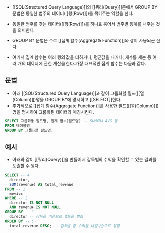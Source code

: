 - [[SQL(Structured Query Language)]]의 [[쿼리(Query)]]문에서 GROUP BY 문법은 동일한 범주의 데이터([[행(Row)]])를 묶어주는 역할을 한다.
- 동일한 범주를 갖는 데이터([[행(Row)]])를 하나로 묶어서 범주별 통계를 내주는 것을 의미한다.

- GROUP BY 문법은 주로 [[집계 함수(Aggregate Function)]]와 같이 사용되곤 한다.
- 여기서 집계 함수는 여러 행의 값을 더하거나, 평균값을 내거나, 개수를 세는 등 여러 개의 데이터에 관한 계산을 한다.가장 대표적인 집계 함수는 다음과 같다.

## 문법

- 아래 [[SQL(Structured Query Language)]]과 같이 그룹화할 필드([[열(Column)]])명을 GROUP BY에 명시하고 [[SELECT]]한다.
- 추가적으로 [[집계 함수(Aggregate Function)]]를 사용한 필드([[열(Column)]])명을 명시하여 그룹화된 데이터와 매칭시킨다.

```sql
SELECT 그룹화할 필드명, 집계 함수(필드명) -- SUM이나 AVG 등
FROM 테이블명 
GROUP BY 그룹화할 필드명;
```


## 예시

- 아래와 같이 [[쿼리(Query)]]을 만들어서 감독별의 수익을 확인할 수 있는 결과를 도출할 수 있다.

```sql
SELECT -- 4
  director,
  SUM(revenue) AS total_revenue
FROM -- 1
  movies
WHERE -- 2
  director IS NOT NULL
  AND revenue IS NOT NULL
GROUP BY -- 3
  director -- 감독을 기준으로 행들을 병합
ORDER BY -- 5
  total_revenue DESC; -- 감독별 총 수익을 내림차순으로 정렬
```